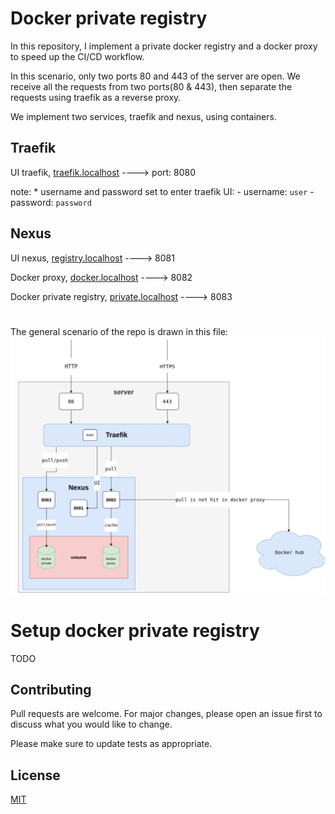 # Docker private registry

In this repository, I implement a private docker registry and a docker proxy to speed up the CI/CD workflow.

In this scenario, only two ports 80 and 443 of the server are open.
We receive all the requests from two ports(80 & 443), then separate the requests using traefik as a reverse proxy.

We implement two services, traefik and nexus, using containers.

## Traefik

UI traefik, [traefik.localhost](https://traefik.localhost/) ----> port: 8080

note:
    * username and password set to enter traefik UI:
        - username: `user`
        - password: `password`

## Nexus

UI nexus, [registry.localhost](https://registry.localhost/) ----> 8081

Docker proxy, [docker.localhost](https://docker.localhost/) ----> 8082

Docker private registry, [private.localhost](https://private.localhost/) ----> 8083

#

The general scenario of the repo is drawn in this file: ![general structure](./images/structe.jpg)

# Setup docker private registry

TODO

## Contributing

Pull requests are welcome. For major changes, please open an issue first
to discuss what you would like to change.

Please make sure to update tests as appropriate.

## License

[MIT](https://choosealicense.com/licenses/mit/)
